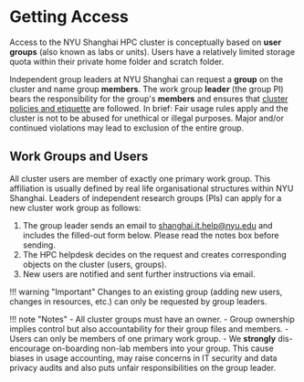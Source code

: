 # Getting Access
Access to the NYU Shanghai HPC cluster is conceptually based on **user groups** (also known as labs or units).
Users have a relatively limited storage quota within their private home folder and scratch folder.

Independent group leaders at NYU Shanghai can request a **group** on the cluster and name group **members**. 
The work group **leader** (the group PI) bears the responsibility for the group's **members** and ensures that [cluster policies and etiquette](./policies.md) are followed.
In brief: Fair usage rules apply and the cluster is not to be abused for unethical or illegal purposes.
Major and/or continued violations may lead to exclusion of the entire group.  

## Work Groups and Users
All cluster users are member of exactly one primary work group.
This affiliation is usually defined by real life organisational structures within NYU Shanghai.
Leaders of independent research groups (PIs) can apply for a new cluster work group as follows:

1. The group leader sends an email to shanghai.it.help@nyu.edu and includes the filled-out form below.
   Please read the notes box before sending.
2. The HPC helpdesk decides on the request and creates corresponding objects on the cluster (users, groups).
3. New users are notified and sent further instructions via email.

!!! warning "Important"
    Changes to an existing group (adding new users, changes in resources, etc.) can only be requested by group leaders.


!!! note "Notes"
    - All cluster groups must have an owner.
    - Group ownership implies control but also accountability for their group files and members.
    - Users can only be members of one primary work group.
    - We **strongly** dis-encourage on-boarding non-lab members into your group.
      This cause biases in usage accounting, may raise concerns in IT security and data privacy audits and also puts unfair responsibilities on the group leader.
